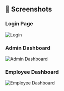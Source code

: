 ## 📸 Screenshots

### Login Page
![Login](./frontend/screenshot/login.png)

### Admin Dashboard
![Admin Dashboard](./frontend/screenshot/admindashboard.png)

### Employee Dashboard
![Employee Dashboard](./frontend/screenshot/employeedashboard.png)
